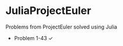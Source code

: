 JuliaProjectEuler
=================

Problems from ProjectEuler solved using Julia

- Problem 1-43  ✓

